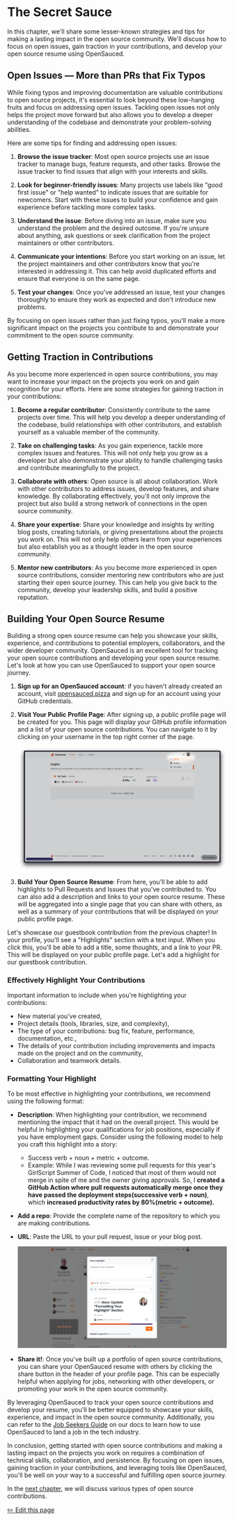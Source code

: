 # The Secret Sauce

In this chapter, we'll share some lesser-known strategies and tips for making a lasting impact in the open source community. We'll discuss how to focus on open issues, gain traction in your contributions, and develop your open source resume using OpenSauced.

## Open Issues — More than PRs that Fix Typos

While fixing typos and improving documentation are valuable contributions to open source projects, it's essential to look beyond these low-hanging fruits and focus on addressing open issues. Tackling open issues not only helps the project move forward but also allows you to develop a deeper understanding of the codebase and demonstrate your problem-solving abilities.

Here are some tips for finding and addressing open issues:

1. **Browse the issue tracker**: Most open source projects use an issue tracker to manage bugs, feature requests, and other tasks. Browse the issue tracker to find issues that align with your interests and skills.

2. **Look for beginner-friendly issues**: Many projects use labels like "good first issue" or "help wanted" to indicate issues that are suitable for newcomers. Start with these issues to build your confidence and gain experience before tackling more complex tasks.

3. **Understand the issue**: Before diving into an issue, make sure you understand the problem and the desired outcome. If you're unsure about anything, ask questions or seek clarification from the project maintainers or other contributors.

4. **Communicate your intentions**: Before you start working on an issue, let the project maintainers and other contributors know that you're interested in addressing it. This can help avoid duplicated efforts and ensure that everyone is on the same page.

5. **Test your changes**: Once you've addressed an issue, test your changes thoroughly to ensure they work as expected and don't introduce new problems.

By focusing on open issues rather than just fixing typos, you'll make a more significant impact on the projects you contribute to and demonstrate your commitment to the open source community.

## Getting Traction in Contributions

As you become more experienced in open source contributions, you may want to increase your impact on the projects you work on and gain recognition for your efforts. Here are some strategies for gaining traction in your contributions:

1. **Become a regular contributor**: Consistently contribute to the same projects over time. This will help you develop a deeper understanding of the codebase, build relationships with other contributors, and establish yourself as a valuable member of the community.

2. **Take on challenging tasks**: As you gain experience, tackle more complex issues and features. This will not only help you grow as a developer but also demonstrate your ability to handle challenging tasks and contribute meaningfully to the project.

3. **Collaborate with others**: Open source is all about collaboration. Work with other contributors to address issues, develop features, and share knowledge. By collaborating effectively, you'll not only improve the project but also build a strong network of connections in the open source community.

4. **Share your expertise**: Share your knowledge and insights by writing blog posts, creating tutorials, or giving presentations about the projects you work on. This will not only help others learn from your experiences but also establish you as a thought leader in the open source community.

5. **Mentor new contributors**: As you become more experienced in open source contributions, consider mentoring new contributors who are just starting their open source journey. This can help you give back to the community, develop your leadership skills, and build a positive reputation.

## Building Your Open Source Resume

Building a strong open source resume can help you showcase your skills, experience, and contributions to potential employers, collaborators, and the wider developer community. OpenSauced is an excellent tool for tracking your open source contributions and developing your open source resume. Let's look at how you can use OpenSauced to support your open source journey.

1. **Sign up for an OpenSauced account**: if you haven't already created an account, visit [opensauced.pizza](https://opensauced.pizza/) and sign up for an account using your GitHub credentials.

2. **Visit Your Public Profile Page**: After signing up, a public profile page will be created for you. This page will display your GitHub profile information and a list of your open source contributions. You can navigate to it by clicking on your username in the top right corner of the page.

   ![Navigating to public profile page at OpenSauced](../_assets/images/opensauced-profile.png)

3. **Build Your Open Source Resume**: From here, you'll be able to add highlights to Pull Requests and Issues that you've contributed to. You can also add a description and links to your open source resume. These will be aggregated into a single page that you can share with others, as well as a summary of your contributions that will be displayed on your public profile page.

Let's showcase our guestbook contribution from the previous chapter! In your profile, you'll see a "Highlights" section with a text input. When you click this, you'll be able to add a title, some thoughts, and a link to your PR. This will be displayed on your public profile page. Let's add a highlight for our guestbook contribution.

### Effectively Highlight Your Contributions

Important information to include when you're highlighting your contributions:

- New material you've created,
- Project details (tools, libraries, size, and complexity),
- The type of your contributions: bug fix, feature, performance, documentation, etc.,
- The details of your contribution including improvements and impacts made on the project and on the community,
- Collaboration and teamwork details.

### Formatting Your Highlight

To be most effective in highlighting your contributions, we recommend using the following format:

- **Description**: When highlighting your contribution, we recommend mentioning the impact that it had on the overall project. This would be helpful in highlighting your qualifications for job positions, especially if you have employment gaps. Consider using the following model to help you craft this highlight into a story:
  - Success verb + noun + metric + outcome.
  - Example: While I was reviewing some pull requests for this year's GirlScript Summer of Code, I noticed that most of them would not merge in spite of me and the owner giving approvals. So, I **created a GitHub Action where pull requests automatically merge once they have passed the deployment steps(successive verb + noun)**, which **increased productivity rates by 80%(metric + outcome).**
- **Add a repo**: Provide the complete name of the repository to which you are making contributions.
- **URL**: Paste the URL to your pull request, issue or your blog post.

  ![Adding a highlight to a profile at OpenSauced](../_assets/images/opensauced-highlights.png)

- **Share it!**: Once you've built up a portfolio of open source contributions, you can share your OpenSauced resume with others by clicking the share button in the header of your profile page. This can be especially helpful when applying for jobs, networking with other developers, or promoting your work in the open source community.

By leveraging OpenSauced to track your open source contributions and develop your resume, you'll be better equipped to showcase your skills, experience, and impact in the open source community. Additionally, you can refer to the [Job Seekers Guide](https://docs.opensauced.pizza/opensauced-guides/job-seekers-guide/job-seekers-guide-introduction/) on our docs to learn how to use OpenSauced to land a job in the tech industry.

In conclusion, getting started with open source contributions and making a lasting impact on the projects you work on requires a combination of technical skills, collaboration, and persistence. By focusing on open issues, gaining traction in your contributions, and leveraging tools like OpenSauced, you'll be well on your way to a successful and fulfilling open source journey.

In the [next chapter](types-of-contributions.md), we will discuss various types of open source contributions.

<footer>
  <a href= "https://github.com/open-sauced/intro/blob/main/docs/intro-to-oss/the-secret-sauce.md">✏️ Edit this page</a>
</footer>
